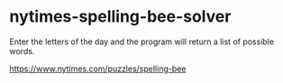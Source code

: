 # nytimes-spelling-bee-solver
Enter the letters of the day and the program will return a list of possible words.

<a href="https://www.nytimes.com/puzzles/spelling-bee">https://www.nytimes.com/puzzles/spelling-bee
